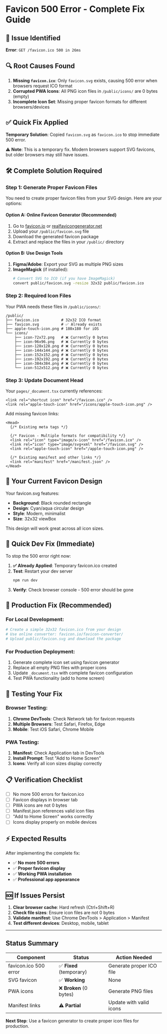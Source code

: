 # Favicon 500 Error - Complete Fix Guide

## 🚨 Issue Identified
**Error**: `GET /favicon.ico 500 in 26ms`

## 🔍 Root Causes Found

1. **Missing `favicon.ico`**: Only `favicon.svg` exists, causing 500 error when browsers request ICO format
2. **Corrupted PWA Icons**: All PNG icon files in `/public/icons/` are 0 bytes (empty)
3. **Incomplete Icon Set**: Missing proper favicon formats for different browsers/devices

## ✅ Quick Fix Applied

**Temporary Solution**: Copied `favicon.svg` as `favicon.ico` to stop immediate 500 error.

⚠️ **Note**: This is a temporary fix. Modern browsers support SVG favicons, but older browsers may still have issues.

## 🛠️ Complete Solution Required

### Step 1: Generate Proper Favicon Files

You need to create proper favicon files from your SVG design. Here are your options:

#### Option A: Online Favicon Generator (Recommended)
1. Go to [favicon.io](https://favicon.io/favicon-converter/) or [realfavicongenerator.net](https://realfavicongenerator.net/)
2. Upload your `/public/favicon.svg` file
3. Download the generated favicon package
4. Extract and replace the files in your `/public/` directory

#### Option B: Use Design Tools
1. **Figma/Adobe**: Export your SVG as multiple PNG sizes
2. **ImageMagick** (if installed):
   ```bash
   # Convert SVG to ICO (if you have ImageMagick)
   convert public/favicon.svg -resize 32x32 public/favicon.ico
   ```

### Step 2: Required Icon Files

Your PWA needs these files in `/public/icons/`:

```
/public/
├── favicon.ico          # 32x32 ICO format
├── favicon.svg          # ✅ Already exists
├── apple-touch-icon.png # 180x180 for iOS
└── icons/
    ├── icon-72x72.png   # ❌ Currently 0 bytes
    ├── icon-96x96.png   # ❌ Currently 0 bytes  
    ├── icon-128x128.png # ❌ Currently 0 bytes
    ├── icon-144x144.png # ❌ Currently 0 bytes
    ├── icon-152x152.png # ❌ Currently 0 bytes
    ├── icon-192x192.png # ❌ Currently 0 bytes
    ├── icon-384x384.png # ❌ Currently 0 bytes
    └── icon-512x512.png # ❌ Currently 0 bytes
```

### Step 3: Update Document Head

Your `pages/_document.tsx` currently references:
```tsx
<link rel="shortcut icon" href="/favicon.ico" />
<link rel="apple-touch-icon" href="/icons/apple-touch-icon.png" />
```

Add missing favicon links:
```tsx
<Head>
  {/* Existing meta tags */}
  
  {/* Favicon - Multiple formats for compatibility */}
  <link rel="icon" type="image/x-icon" href="/favicon.ico" />
  <link rel="icon" type="image/svg+xml" href="/favicon.svg" />
  <link rel="apple-touch-icon" href="/apple-touch-icon.png" />
  
  {/* Existing manifest and other links */}
  <link rel="manifest" href="/manifest.json" />
</Head>
```

## 🎨 Your Current Favicon Design

Your favicon.svg features:
- **Background**: Black rounded rectangle
- **Design**: Cyan/aqua circular design
- **Style**: Modern, minimalist
- **Size**: 32x32 viewBox

This design will work great across all icon sizes.

## 🔧 Quick Dev Fix (Immediate)

To stop the 500 error right now:

1. **✅ Already Applied**: Temporary favicon.ico created
2. **Test**: Restart your dev server
   ```bash
   npm run dev
   ```
3. **Verify**: Check browser console - 500 error should be gone

## 🚀 Production Fix (Recommended)

### For Local Development:
```bash
# Create a simple 32x32 favicon.ico from your design
# Use online converter: favicon.io/favicon-converter/
# Upload public/favicon.svg and download the package
```

### For Production Deployment:
1. Generate complete icon set using favicon generator
2. Replace all empty PNG files with proper icons
3. Update `_document.tsx` with complete favicon configuration
4. Test PWA functionality (add to home screen)

## 🧪 Testing Your Fix

### Browser Testing:
1. **Chrome DevTools**: Check Network tab for favicon requests
2. **Multiple Browsers**: Test Safari, Firefox, Edge
3. **Mobile**: Test iOS Safari, Chrome Mobile

### PWA Testing:
1. **Manifest**: Check Application tab in DevTools
2. **Install Prompt**: Test "Add to Home Screen"
3. **Icons**: Verify all icon sizes display correctly

## 📋 Verification Checklist

- [ ] No more 500 errors for favicon.ico
- [ ] Favicon displays in browser tab
- [ ] PWA icons are not 0 bytes
- [ ] Manifest.json references valid icon files
- [ ] "Add to Home Screen" works correctly
- [ ] Icons display properly on mobile devices

## ⚡ Expected Results

After implementing the complete fix:
- ✅ **No more 500 errors**
- ✅ **Proper favicon display**
- ✅ **Working PWA installation**
- ✅ **Professional app appearance**

## 🆘 If Issues Persist

1. **Clear browser cache**: Hard refresh (Ctrl+Shift+R)
2. **Check file sizes**: Ensure icon files are not 0 bytes
3. **Validate manifest**: Use Chrome DevTools > Application > Manifest
4. **Test different devices**: Desktop, mobile, tablet

---

## Status Summary

| Component | Status | Action Needed |
|-----------|--------|---------------|
| favicon.ico 500 error | ✅ **Fixed** (temporary) | Generate proper ICO file |
| SVG favicon | ✅ **Working** | None |
| PWA icons | ❌ **Broken** (0 bytes) | Generate PNG files |
| Manifest links | ⚠️ **Partial** | Update with valid icons |

**Next Step**: Use a favicon generator to create proper icon files for production.
